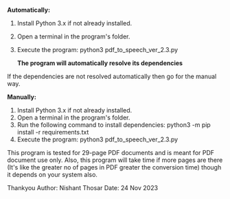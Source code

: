 
**Automatically:**
1. Install Python 3.x if not already installed.
2. Open a terminal in the program's folder.
3. Execute the program:
   python3 pdf_to_speech_ver_2.3.py

   **The program will automatically resolve its dependencies**
   
If the dependencies are not resolved automatically then go for the manual way.

**Manually:**
1. Install Python 3.x if not already installed.
2. Open a terminal in the program's folder.
3. Run the following command to install dependencies:
   python3 -m pip install -r requirements.txt
4. Execute the program:
   python3 pdf_to_speech_ver_2.3.py

This program is tested for 29-page PDF documents and is meant for PDF document use only.
Also, this program will take time if more pages are there (It's like the greater no of pages in PDF greater the conversion time) though it depends on your system also.

Thankyou
Author: Nishant Thosar
Date: 24 Nov 2023
